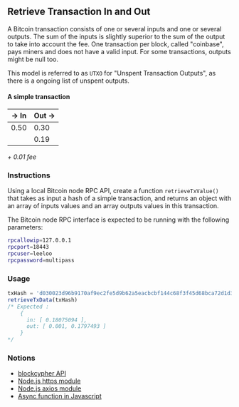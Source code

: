 ## Retrieve Transaction In and Out

A Bitcoin transaction consists of one or several inputs and one or several outputs. The sum of the inputs is slightly superior to the sum of the output to take into account the fee. One transaction per block, called "coinbase", pays miners and does not have a valid input. For some transactions, outputs might be null too.

This model is referred to as `UTXO` for "Unspent Transaction Outputs", as there is a ongoing list of unspent outputs.

#### A simple transaction

| -> In | Out -> |
| ----- | ------ |
| 0.50  | 0.30   |
|       | 0.19   |

_+ 0.01 fee_

### Instructions

Using a local Bitcoin node RPC API, create a function `retrieveTxValue()` that takes as input a hash of a simple transaction, and returns an object with an array of inputs values and an array outputs values in this transaction.

The Bitcoin node RPC interface is expected to be running with the following parameters:
```bash
rpcallowip=127.0.0.1
rpcport=18443
rpcuser=leeloo
rpcpassword=multipass
```

### Usage

```js
txHash = 'd030023d96b9170af9ec2fe5d9b62a5eacbcbf144c68f3f45d68bca72d1d3649'
retrieveTxData(txHash)
/* Expected : 
    { 
      in: [ 0.18075094 ], 
      out: [ 0.001, 0.1797493 ] 
    }
*/
```

### Notions

- [blockcypher API](https://www.blockcypher.com/dev/bitcoin/#blockchain-api)
- [Node.js https module](https://nodejs.org/api/https.html)
- [Node.js axios module](https://github.com/axios/axios)
- [Async function in Javascript](https://developer.mozilla.org/fr/docs/Web/JavaScript/Reference/Statements/async_function)

